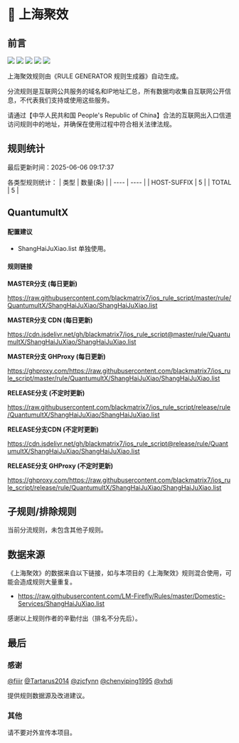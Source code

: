 # 🧸 上海聚效

## 前言

![](https://shields.io/badge/-移除重复规则-ff69b4) ![](https://shields.io/badge/-DOMAIN与DOMAIN--SUFFIX合并-green) ![](https://shields.io/badge/-DOMAIN--SUFFIX间合并-critical) ![](https://shields.io/badge/-DOMAIN--SUFFIX与DOMAIN--KEYWORD合并-blue) ![](https://shields.io/badge/-IP--CIDR(6)合并-blueviolet) 

上海聚效规则由《RULE GENERATOR 规则生成器》自动生成。

分流规则是互联网公共服务的域名和IP地址汇总，所有数据均收集自互联网公开信息，不代表我们支持或使用这些服务。

请通过【中华人民共和国 People's Republic of China】合法的互联网出入口信道访问规则中的地址，并确保在使用过程中符合相关法律法规。

## 规则统计

最后更新时间：2025-06-06 09:17:37

各类型规则统计：
| 类型 | 数量(条)  | 
| ---- | ----  |
| HOST-SUFFIX | 5  | 
| TOTAL | 5  | 


## QuantumultX 

#### 配置建议
- ShangHaiJuXiao.list 单独使用。

#### 规则链接
**MASTER分支 (每日更新)**

https://raw.githubusercontent.com/blackmatrix7/ios_rule_script/master/rule/QuantumultX/ShangHaiJuXiao/ShangHaiJuXiao.list

**MASTER分支 CDN (每日更新)**

https://cdn.jsdelivr.net/gh/blackmatrix7/ios_rule_script@master/rule/QuantumultX/ShangHaiJuXiao/ShangHaiJuXiao.list

**MASTER分支 GHProxy (每日更新)**

https://ghproxy.com/https://raw.githubusercontent.com/blackmatrix7/ios_rule_script/master/rule/QuantumultX/ShangHaiJuXiao/ShangHaiJuXiao.list

**RELEASE分支 (不定时更新)**

https://raw.githubusercontent.com/blackmatrix7/ios_rule_script/release/rule/QuantumultX/ShangHaiJuXiao/ShangHaiJuXiao.list

**RELEASE分支CDN (不定时更新)**

https://cdn.jsdelivr.net/gh/blackmatrix7/ios_rule_script@release/rule/QuantumultX/ShangHaiJuXiao/ShangHaiJuXiao.list

**RELEASE分支 GHProxy (不定时更新)**

https://ghproxy.com/https://raw.githubusercontent.com/blackmatrix7/ios_rule_script/release/rule/QuantumultX/ShangHaiJuXiao/ShangHaiJuXiao.list

## 子规则/排除规则


当前分流规则，未包含其他子规则。

## 数据来源

《上海聚效》的数据来自以下链接，如与本项目的《上海聚效》规则混合使用，可能会造成规则大量重复。

- https://raw.githubusercontent.com/LM-Firefly/Rules/master/Domestic-Services/ShangHaiJuXiao.list


感谢以上规则作者的辛勤付出（排名不分先后）。

## 最后

### 感谢

[@fiiir](https://github.com/fiiir) [@Tartarus2014](https://github.com/Tartarus2014) [@zjcfynn](https://github.com/zjcfynn) [@chenyiping1995](https://github.com/chenyiping1995) [@vhdj](https://github.com/vhdj)

提供规则数据源及改进建议。

### 其他

请不要对外宣传本项目。